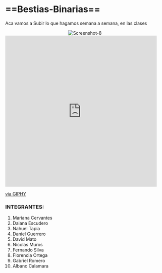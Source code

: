 # **==Bestias-Binarias==**

Aca vamos a Subir lo que hagamos semana a semana, en las clases 

<div align="center">
<img src="https://i.ibb.co/hFyDT8Z/Screenshot-8.jpg" alt="Screenshot-8" border="0"></a></div>

<iframe src="https://giphy.com/embed/fqIOmNAvFOaiQO9GFy" width="480" height="480" frameBorder="0" class="giphy-embed" allowFullScreen></iframe><p><a href="https://giphy.com/gifs/transparent-fqIOmNAvFOaiQO9GFy">via GIPHY</a></p>

### INTEGRANTES: 
1. Mariana Cervantes
2. Daiana Escudero
3. Nahuel Tapia
4. Daniel Guerrero
5. David Mato
6. Nicolas Muros
7. Fernando Silva
8. Florencia Ortega
9. Gabriel Romero
10. Albano Calamara
